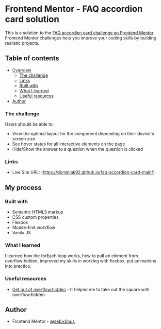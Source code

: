# Frontend Mentor - FAQ accordion card solution

This is a solution to the [FAQ accordion card challenge on Frontend Mentor](https://www.frontendmentor.io/challenges/faq-accordion-card-XlyjD0Oam). Frontend Mentor challenges help you improve your coding skills by building realistic projects.

## Table of contents

- [Overview](#overview)
  - [The challenge](#the-challenge)
  - [Links](#links)
  - [Built with](#built-with)
  - [What I learned](#what-i-learned)
  - [Useful resources](#useful-resources)
- [Author](#author)

### The challenge

Users should be able to:

- View the optimal layout for the component depending on their device's screen size
- See hover states for all interactive elements on the page
- Hide/Show the answer to a question when the question is clicked

### Links

- Live Site URL: (https://dominiak92.github.io/faq-accordion-card-main/)

## My process

### Built with

- Semantic HTML5 markup
- CSS custom properties
- Flexbox
- Mobile-first workflow
- Vanila JS

### What I learned

I learned how the forEach loop works, how to pull an element from overflow:hidden, improved my skills in working with flexbox, put animations into practice.

### Useful resources

- [Get out of overflow:hidden](http://jsfiddle.net/NUNNf/11/) - It helped me to take out the square with overflow:hidden

## Author

- Frontend Mentor - [@sebix0nus](https://www.frontendmentor.io/profile/sebix0nus)

